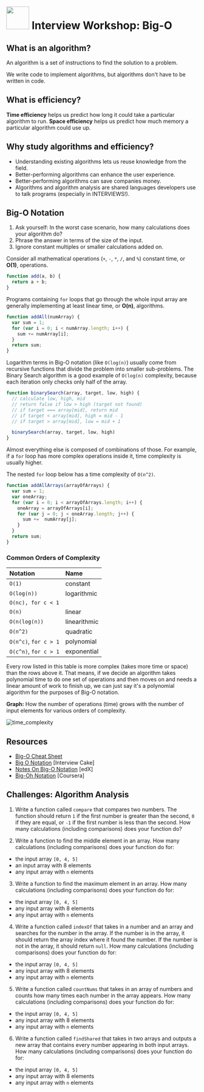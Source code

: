 # <img src="https://cloud.githubusercontent.com/assets/7833470/10899314/63829980-8188-11e5-8cdd-4ded5bcb6e36.png" height="60"> Interview Workshop: Big-O

## What is an algorithm?

An algorithm is a set of instructions to find the solution to a problem.

We write code to implement algorithms, but algorithms don't have to be written in code.

## What is efficiency?

**Time efficiency** helps us predict how long it could take a particular algorithm to run. **Space efficiency** helps us predict how much memory a particular algorithm could use up.

## Why study algorithms and efficiency?

* Understanding existing algorithms lets us reuse knowledge from the field.
* Better-performing algorithms can enhance the user experience.
* Better-performing algorithms can save companies money.
* Algorithms and algorithm analysis are shared languages developers use to talk programs (especially in INTERVIEWS!).

## Big-O Notation

1. Ask yourself: In the worst case scenario, how many calculations does your algorithm do?
2. Phrase the answer in terms of the size of the input.  
3. Ignore constant multiples or smaller calculations added on.

Consider all mathematical operations (`+`, `-`, `*`, `/`, and `%`) constant time, or **O(1)**, operations.

```js
function add(a, b) {
  return a + b;
}
```

Programs containing `for` loops that go through the whole input array are generally implementing at least linear time, or **O(n)**, algorithms.

```js
function addAll(numArray) {
  var sum = 1;
  for (var i = 0; i < numArray.length; i++) {
    sum += numArray[i];
  }
  return sum;
}
```

Logarithm terms in Big-O notation (like `O(log(n)`) usually come from recursive functions that divide the problem into smaller sub-problems. The Binary Search algorithm is a good example of `O(log(n)` complexity, because each iteration only checks only half of the array.

```js
function binarySearch(array, target, low, high) {
  // calculate low, high, mid
  // return false if low > high (target not found)
  // if target === array[mid], return mid
  // if target < array[mid], high = mid - 1
  // if target > array[mid], low = mid + 1

  binarySearch(array, target, low, high)
}
```

Almost everything else is composed of combinations of those. For example, if a `for` loop has more complex operations inside it, time complexity is usually higher.

The nested `for` loop below has a time complexity of `O(n^2)`.

```js
function addAllArrays(arrayOfArrays) {
  var sum = 1;
  var oneArray;
  for (var i = 0; i < arrayOfArrays.length; i++) {
    oneArray = arrayOfArrays[i];
    for (var j = 0; j < oneArray.length; j++) {
      sum +=  numArray[j];
    }
  }
  return sum;
}
```

### Common Orders of Complexity

| Notation | Name |
| :--- | :--- |
| `O(1)` | constant |
| `O(log(n))` | logarithmic |
| `O(nc), for c < 1` | |
| `O(n)` | linear |
| `O(n(log(n))` | linearithmic |
| `O(n^2)` | quadratic |
| `O(n^c)`, `for c > 1` | polynomial |
| `O(c^n)`, `for c > 1` | exponential |

Every row listed in this table is more complex (takes more time or space) than the rows above it.  That means, if we decide an algorithm takes polynomial time to do one set of operations and then moves on and needs a linear amount of work to finish up, we can just say it's a polynomial algorithm for the purposes of Big-O notation.

**Graph:** How the number of operations (time) grows with the number of input elements for various orders of complexity.

![time_complexity](https://cloud.githubusercontent.com/assets/7833470/12595419/0a4601a0-c430-11e5-9374-53375be48c30.png)

## Resources

* <a href="http://bigocheatsheet.com" target="_blank">Big-O Cheat Sheet</a>
* <a href="https://www.interviewcake.com/article/big-o-notation-time-and-space-complexity" target="_blank">Big O Notation</a> [Interview Cake]
* <a href="https://courses.edx.org/c4x/MITx/6.00.1x_5/asset/handouts_Big_O_Notes.pdf" target="_blank">Notes On Big-O Notation</a> [edX]
* <a href="(https://class.coursera.org/algo-003/lecture/11" target="_blank">Big-Oh Notation</a> [Coursera]

## Challenges: Algorithm Analysis

1. Write a function called `compare` that compares two numbers. The function should return `1` if the first number is greater than the second, `0` if they are equal, or `-1` if the first number is less than the second. How many calculations (including comparisons) does your function do?

2. Write a function to find the middle element in an array. How many calculations (including comparisons) does your function do for:
  * the input array `[0, 4, 5]`
  * an input array with 8 elements
  * any input array with `n` elements

3. Write a function to find the maximum element in an array. How many calculations (including comparisons) does your function do for:
  * the input array `[0, 4, 5]`
  * any input array with 8 elements
  * any input array with `n` elements

4. Write a function called `indexOf` that takes in a number and an array and searches for the number in the array. If the number is in the array, it should return the array index where it found the number. If the number is not in the array, it should return `null`.  How many calculations (including comparisons) does your function do for:
  * the input array `[0, 4, 5]`
  * any input array with 8 elements
  * any input array with `n` elements

5. Write a function called `countNums` that takes in an array of numbers and counts how many times each number in the array appears. How many calculations (including comparisons) does your function do for:
  * the input array `[0, 4, 5]`
  * any input array with 8 elements
  * any input array with `n` elements

6. Write a function called `findShared` that takes in two arrays and outputs a new array that contains every number appearing in both input arrays. How many calculations (including comparisons) does your function do for:
  * the input array `[0, 4, 5]`
  * any input array with 8 elements
  * any input array with `n` elements
